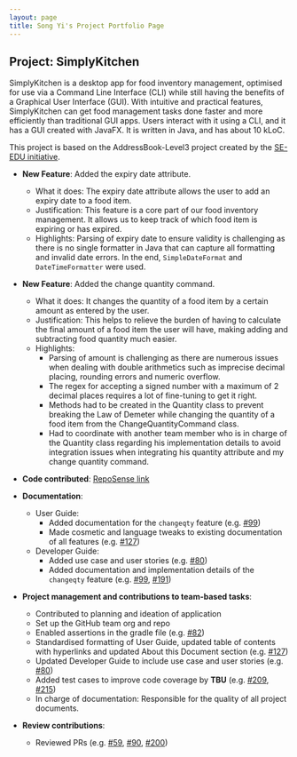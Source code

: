 ```yaml
---
layout: page
title: Song Yi's Project Portfolio Page
---
```


## Project: SimplyKitchen

SimplyKitchen is a desktop app for food inventory management, optimised for use via a Command Line Interface (CLI) while still having the benefits of a Graphical User Interface (GUI). With intuitive and practical features, SimplyKitchen can get food management tasks done faster and more efficiently than traditional GUI apps.
Users interact with it using a CLI, and it has a GUI created with JavaFX. It is written in Java, and has about 10 kLoC.

This project is based on the AddressBook-Level3 project created by the [SE-EDU initiative](https://se-education.org/).

* **New Feature**: Added the expiry date attribute.
  * What it does: The expiry date attribute allows the user to add an expiry date to a food item.
  * Justification: This feature is a core part of our food inventory management. It allows us to keep track of which food item is expiring or has expired.
  * Highlights: Parsing of expiry date to ensure validity is challenging as there is no single formatter in Java that can capture all formatting and invalid date errors. In the end, `SimpleDateFormat` and `DateTimeFormatter` were used.

* **New Feature**: Added the change quantity command.
  * What it does: It changes the quantity of a food item by a certain amount as entered by the user.
  * Justification: This helps to relieve the burden of having to calculate the final amount of a food item the user will have, making adding and subtracting food quantity much easier.
  * Highlights:
    * Parsing of amount is challenging as there are numerous issues when dealing with double arithmetics such as imprecise decimal placing, rounding errors and numeric overflow.
    * The regex for accepting a signed number with a maximum of 2 decimal places requires a lot of fine-tuning to get it right.
    * Methods had to be created in the Quantity class to prevent breaking the Law of Demeter while changing the quantity of a food item from the ChangeQuantityCommand class.
    * Had to coordinate with another team member who is in charge of the Quantity class regarding his implementation details to avoid integration issues when integrating his quantity attribute and my change quantity command.

* **Code contributed**: [RepoSense link](https://nus-cs2103-ay2021s1.github.io/tp-dashboard/#breakdown=true&search=songyi98&sort=groupTitle&sortWithin=title&since=2020-08-14&timeframe=commit&mergegroup=&groupSelect=groupByRepos&checkedFileTypes=docs~functional-code~test-code~other)

* **Documentation**:
  * User Guide:
    * Added documentation for the `changeqty` feature (e.g. [\#99](https://github.com/AY2021S1-CS2103T-F13-4/tp/pull/99))
    * Made cosmetic and language tweaks to existing documentation of all features (e.g. [\#127](https://github.com/AY2021S1-CS2103T-F13-4/tp/pull/127))
  * Developer Guide:
    * Added use case and user stories (e.g. [\#80](https://github.com/AY2021S1-CS2103T-F13-4/tp/pull/80))
    * Added documentation and implementation details of the `changeqty` feature (e.g. [\#99](https://github.com/AY2021S1-CS2103T-F13-4/tp/pull/99), [\#191](https://github.com/AY2021S1-CS2103T-F13-4/tp/pull/191))

* **Project management and contributions to team-based tasks**:
  * Contributed to planning and ideation of application
  * Set up the GitHub team org and repo
  * Enabled assertions in the gradle file (e.g. [\#82](https://github.com/AY2021S1-CS2103T-F13-4/tp/pull/82))
  * Standardised formatting of User Guide, updated table of contents with hyperlinks and updated About this Document section (e.g. [\#127](https://github.com/AY2021S1-CS2103T-F13-4/tp/pull/127))
  * Updated Developer Guide to include use case and user stories (e.g. [\#80](https://github.com/AY2021S1-CS2103T-F13-4/tp/pull/80))
  * Added test cases to improve code coverage by **TBU** (e.g. [\#209](https://github.com/AY2021S1-CS2103T-F13-4/tp/pull/209), [\#215](https://github.com/AY2021S1-CS2103T-F13-4/tp/pull/215))
  * In charge of documentation: Responsible for the quality of all project documents.

* **Review contributions**:
  * Reviewed PRs (e.g. [\#59](https://github.com/AY2021S1-CS2103T-F13-4/tp/pull/59), [\#90](https://github.com/AY2021S1-CS2103T-F13-4/tp/pull/90), [\#200](https://github.com/AY2021S1-CS2103T-F13-4/tp/pull/200))
